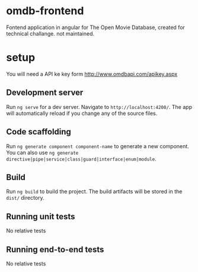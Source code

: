 # omdb-frontend
Fontend application in angular for The Open Movie Database, created for technical challange. not maintained. 

# setup 

You will need a API ke key form http://www.omdbapi.com/apikey.aspx

## Development server

Run `ng serve` for a dev server. Navigate to `http://localhost:4200/`. The app will automatically reload if you change any of the source files.

## Code scaffolding

Run `ng generate component component-name` to generate a new component. You can also use `ng generate directive|pipe|service|class|guard|interface|enum|module`.

## Build

Run `ng build` to build the project. The build artifacts will be stored in the `dist/` directory.

## Running unit tests

No relative tests

## Running end-to-end tests

No relative tests


